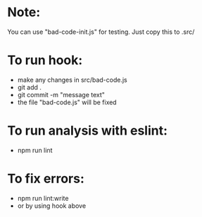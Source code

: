 # Note: 
You can use "bad-code-init.js" for testing. Just copy this to .src/

# To run hook:
  - make any changes in src/bad-code.js
  - git add .
  - git commit -m "message text"
  - the file "bad-code.js" will be fixed

# To run analysis with eslint:
  - npm run lint

# To fix errors:
  - npm run lint:write
  - or by using hook above